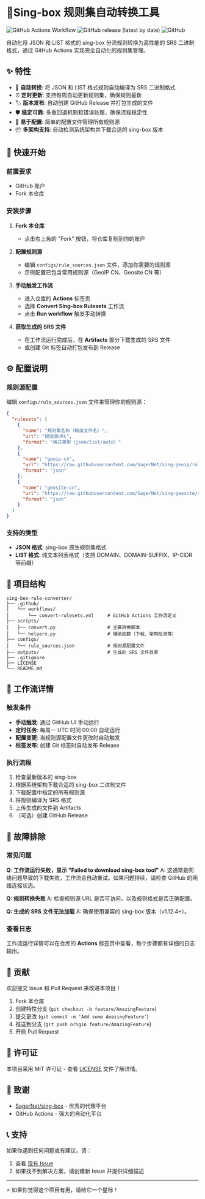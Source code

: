 # 🚀Sing-box 规则集自动转换工具

![GitHub Actions Workflow](https://img.shields.io/github/actions/workflow/status/gr294949/sing-box-rule-converter/convert-rulesets.yml?label=规则转换)
![GitHub release (latest by date)](https://img.shields.io/github/v/release/gr294949/sing-box-rule-converter)
![GitHub](https://img.shields.io/github/license/gr294949/sing-box-rule-converter)

自动化将 JSON 和 LIST 格式的 sing-box 分流规则转换为高性能的 SRS 二进制格式，通过 GitHub Actions 实现完全自动化的规则集管理。

## ✨ 特性

- 🔄 **自动转换**: 将 JSON 和 LIST 格式规则自动编译为 SRS 二进制格式
- ⏰ **定时更新**: 支持每周自动更新规则集，确保规则最新
- 🏷️ **版本发布**: 自动创建 GitHub Release 并打包生成的文件
- 🛡️ **稳定可靠**: 多重回退机制和错误处理，确保流程稳定性
- 🔧 **易于配置**: 简单的配置文件管理所有规则源
- 📦 **多架构支持**: 自动检测系统架构并下载合适的 sing-box 版本

## 🚀 快速开始

### 前置要求

- GitHub 账户
- Fork 本仓库

### 安装步骤

1. **Fork 本仓库**
   - 点击右上角的 "Fork" 按钮，将仓库复制到你的账户

2. **配置规则源**
   - 编辑 `configs/rule_sources.json` 文件，添加你需要的规则源
   - 示例配置已包含常用规则源（GeoIP CN、Geosite CN 等）

3. **手动触发工作流**
   - 进入仓库的 **Actions** 标签页
   - 选择 **Convert Sing-box Rulesets** 工作流
   - 点击 **Run workflow** 触发手动转换

4. **获取生成的 SRS 文件**
   - 在工作流运行完成后，在 **Artifacts** 部分下载生成的 SRS 文件
   - 或创建 Git 标签自动打包发布到 Release

## ⚙️ 配置说明

### 规则源配置

编辑 `configs/rule_sources.json` 文件来管理你的规则源：

```json
{
  "rulesets": [
    {
      "name": "规则集名称（输出文件名）",
      "url": "规则源URL",
      "format": "格式类型（json/list/auto）"
    },
    {
      "name": "geoip-cn",
      "url": "https://raw.githubusercontent.com/SagerNet/sing-geoip/rule-set/geoip-cn.json",
      "format": "json"
    },
    {
      "name": "geosite-cn",
      "url": "https://raw.githubusercontent.com/SagerNet/sing-geosite/rule-set/geosite-cn.json",
      "format": "json"
    }
  ]
}
```

### 支持的类型

- **JSON 格式**: sing-box 原生规则集格式
- **LIST 格式**: 纯文本列表格式（支持 DOMAIN、DOMAIN-SUFFIX、IP-CIDR 等前缀）

## 📁 项目结构

```
sing-box-rule-converter/
├── .github/
│   └── workflows/
│       └── convert-rulesets.yml     # GitHub Actions 工作流定义
├── scripts/
│   ├── convert.py                   # 主要转换脚本
│   └── helpers.py                   # 辅助函数（下载、架构检测等）
├── configs/
│   └── rule_sources.json            # 规则源配置文件
├── outputs/                         # 生成的 SRS 文件目录
├── .gitignore
├── LICENSE
└── README.md
```

## 🔧 工作流详情

### 触发条件

- **手动触发**: 通过 GitHub UI 手动运行
- **定时任务**: 每周一 UTC 时间 00:00 自动运行
- **配置变更**: 当规则源配置文件更改时自动触发
- **标签发布**: 创建 Git 标签时自动发布 Release

### 执行流程

1. 检查最新版本的 sing-box
2. 根据系统架构下载合适的 sing-box 二进制文件
3. 下载配置中指定的所有规则源
4. 将规则编译为 SRS 格式
5. 上传生成的文件到 Artifacts
6. （可选）创建 GitHub Release

## 🐛 故障排除

### 常见问题

**Q: 工作流运行失败，显示 "Failed to download sing-box tool"**
A: 这通常是网络问题导致的下载失败，工作流会自动重试。如果问题持续，请检查 GitHub 的网络连接状态。

**Q: 规则转换失败**
A: 检查规则源 URL 是否可访问，以及规则格式是否正确配置。

**Q: 生成的 SRS 文件无法加载**
A: 确保使用兼容的 sing-box 版本（v1.12.4+）。

### 查看日志

工作流运行详情可以在仓库的 **Actions** 标签页中查看，每个步骤都有详细的日志输出。

## 🤝 贡献

欢迎提交 Issue 和 Pull Request 来改进本项目！

1. Fork 本仓库
2. 创建特性分支 (`git checkout -b feature/AmazingFeature`)
3. 提交更改 (`git commit -m 'Add some AmazingFeature'`)
4. 推送到分支 (`git push origin feature/AmazingFeature`)
5. 开启 Pull Request

## 📄 许可证

本项目采用 MIT 许可证 - 查看 [LICENSE](LICENSE) 文件了解详情。

## 🙏 致谢

- [SagerNet/sing-box](https://github.com/SagerNet/sing-box) - 优秀的代理平台
- GitHub Actions - 强大的自动化平台

## 📞 支持

如果你遇到任何问题或有建议，请：

1. 查看 [现有 Issue](https://github.com/gr294949/sing-box-rule-converter/issues)
2. 如果找不到解决方案，请创建新 Issue 并提供详细描述

---

⭐ 如果你觉得这个项目有用，请给它一个星标！


